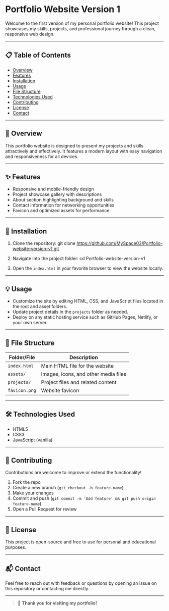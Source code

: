 # Portfolio Website Version 1

Welcome to the first version of my personal portfolio website! This project showcases my skills, projects, and professional journey through a clean, responsive web design.

---

## 📋 Table of Contents

- [Overview](#overview)
- [Features](#features)
- [Installation](#installation)
- [Usage](#usage)
- [File Structure](#file-structure)
- [Technologies Used](#technologies-used)
- [Contributing](#contributing)
- [License](#license)
- [Contact](#contact)

---

## 📝 Overview

This portfolio website is designed to present my projects and skills attractively and effectively. It features a modern layout with easy navigation and responsiveness for all devices.

---

## ✨ Features

- Responsive and mobile-friendly design
- Project showcase gallery with descriptions
- About section highlighting background and skills
- Contact information for networking opportunities
- Favicon and optimized assets for performance

---

## 🚀 Installation

1. Clone the repository:
git clone https://github.com/MySpace03/Portfolio-website-version-v1.git

2. Navigate into the project folder:
cd Portfolio-website-version-v1

3. Open the `index.html` in your favorite browser to view the website locally.

---

## 💡 Usage

- Customize the site by editing HTML, CSS, and JavaScript files located in the root and asset folders.
- Update project details in the `projects` folder as needed.
- Deploy on any static hosting service such as GitHub Pages, Netlify, or your own server.

---

## 📂 File Structure

| Folder/File     | Description                             |
|-----------------|-----------------------------------------|
| `index.html`    | Main HTML file for the website          |
| `assets/`       | Images, icons, and other media files    |
| `projects/`     | Project files and related content       |
| `favicon.png`   | Website favicon                         |

---

## 🛠️ Technologies Used

- HTML5
- CSS3
- JavaScript (vanilla)

---

## 🙌 Contributing

Contributions are welcome to improve or extend the functionality!

1. Fork the repo
2. Create a new branch (`git checkout -b feature-name`)
3. Make your changes
4. Commit and push (`git commit -m 'Add feature' && git push origin feature-name`)
5. Open a Pull Request for review

---

## 📄 License

This project is open-source and free to use for personal and educational purposes.

---

## 📬 Contact

Feel free to reach out with feedback or questions by opening an issue on this repository or contacting me directly.

---

> 🎉 **Thank you for visiting my portfolio!**
